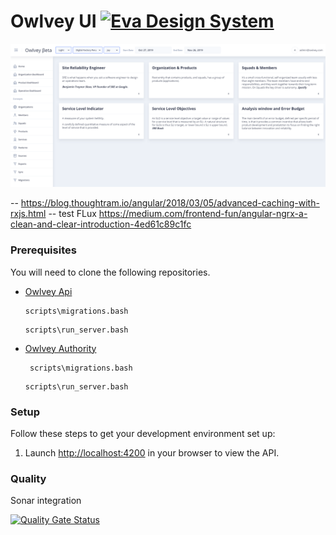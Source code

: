 # Owlvey UI [<img src="https://i.imgur.com/oMcxwZ0.png" alt="Eva Design System" height="20px" />](https://eva.design) 

![Home](https://raw.githubusercontent.com/owlvey/owlvey_falcon_ui/master/resources/home.png)

-- https://blog.thoughtram.io/angular/2018/03/05/advanced-caching-with-rxjs.html
-- test FLux https://medium.com/frontend-fun/angular-ngrx-a-clean-and-clear-introduction-4ed61c89c1fc

### Prerequisites
You will need to clone the following repositories.

* [Owlvey Api](https://github.com/owlvey/owlvey_api)
    ```
    scripts\migrations.bash
    ```
    ```
    scripts\run_server.bash
    ```
* [Owlvey Authority](https://github.com/owlvey/owlvey_identity)
   ```
    scripts\migrations.bash
    ```
    ```
    scripts\run_server.bash
    ```

### Setup
Follow these steps to get your development environment set up:

  1. Launch [http://localhost:4200](http://localhost:4200/) in your browser to view the API.


### Quality

Sonar integration 

[![Quality Gate Status](https://sonarcloud.io/api/project_badges/measure?project=owlvey_owlvey_falcon_ui&metric=alert_status)](https://sonarcloud.io/dashboard?id=owlvey_owlvey_falcon_ui)





